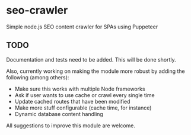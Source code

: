 # seo-crawler
Simple node.js SEO content crawler for SPAs using Puppeteer

## TODO
Documentation and tests need to be added. This will be done shortly.

Also, currently working on making the module more robust by adding the following (among others):

* Make sure this works with multiple Node frameworks
* Ask if user wants to use cache or crawl every single time
* Update cached routes that have been modified
* Make more stuff configurable (cache time, for instance)
* Dynamic database content handling

All suggestions to improve this module are welcome.
